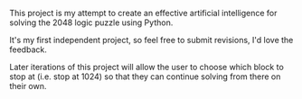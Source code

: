 This project is my attempt to create an effective artificial intelligence
for solving the 2048 logic puzzle using Python. 

It's my first independent project, so feel free to submit revisions, I'd 
love the feedback. 

Later iterations of this project will allow the user to choose which 
block to stop at (i.e. stop at 1024) so that they can continue solving
from there on their own. 